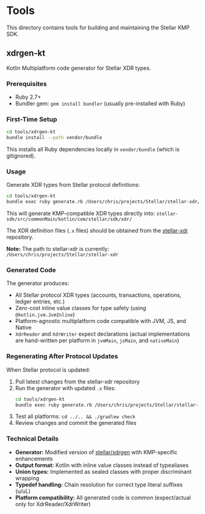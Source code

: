 # Tools

This directory contains tools for building and maintaining the Stellar KMP SDK.

## xdrgen-kt

Kotlin Multiplatform code generator for Stellar XDR types.

### Prerequisites

- Ruby 2.7+
- Bundler gem: `gem install bundler` (usually pre-installed with Ruby)

### First-Time Setup

```bash
cd tools/xdrgen-kt
bundle install --path vendor/bundle
```

This installs all Ruby dependencies locally in `vendor/bundle` (which is gitignored).

### Usage

Generate XDR types from Stellar protocol definitions:

```bash
cd tools/xdrgen-kt
bundle exec ruby generate.rb /Users/chris/projects/Stellar/stellar-xdr/Stellar-*.x
```

This will generate KMP-compatible XDR types directly into:
`stellar-sdk/src/commonMain/kotlin/com/stellar/sdk/xdr/`

The XDR definition files (`.x` files) should be obtained from the [stellar-xdr](https://github.com/stellar/stellar-xdr) repository.

**Note:** The path to stellar-xdr is currently: `/Users/chris/projects/Stellar/stellar-xdr`

### Generated Code

The generator produces:
- All Stellar protocol XDR types (accounts, transactions, operations, ledger entries, etc.)
- Zero-cost inline value classes for type safety (using `@kotlin.jvm.JvmInline`)
- Platform-agnostic multiplatform code compatible with JVM, JS, and Native
- `XdrReader` and `XdrWriter` expect declarations (actual implementations are hand-written per platform in `jvmMain`, `jsMain`, and `nativeMain`)

### Regenerating After Protocol Updates

When Stellar protocol is updated:

1. Pull latest changes from the stellar-xdr repository
2. Run the generator with updated `.x` files:
   ```bash
   cd tools/xdrgen-kt
   bundle exec ruby generate.rb /Users/chris/projects/Stellar/stellar-xdr/Stellar-*.x
   ```
3. Test all platforms: `cd ../.. && ./gradlew check`
4. Review changes and commit the generated files

### Technical Details

- **Generator:** Modified version of [stellar/xdrgen](https://github.com/stellar/xdrgen) with KMP-specific enhancements
- **Output format:** Kotlin with inline value classes instead of typealiases
- **Union types:** Implemented as sealed classes with proper discriminant wrapping
- **Typedef handling:** Chain resolution for correct type literal suffixes (u/uL)
- **Platform compatibility:** All generated code is common (expect/actual only for XdrReader/XdrWriter)
